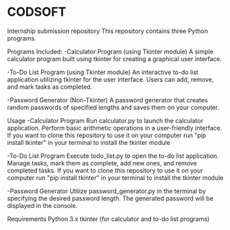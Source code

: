 # CODSOFT
Internship submission repository
This repository contains three Python programs.

Programs Included:
-Calculator Program (using Tkinter module)
A simple calculator program built using tkinter for creating a graphical user interface.

-To-Do List Program (using Tkinter module)
An interactive to-do list application utilizing tkinter for the user interface. Users can add, remove, and mark tasks as completed.

-Password Generator (Non-Tkinter)
A password generator that creates random passwords of specified lengths and saves them on your computer.

Usage
-Calculator Program
Run calculator.py to launch the calculator application. Perform basic arithmetic operations in a user-friendly interface.
If you want to clone this repository to use it on your computer run "pip install tkinter" in your terminal to install the tkinter module

-To-Do List Program
Execute todo_list.py to open the to-do list application. Manage tasks, mark them as complete, add new ones, and remove completed tasks.
If you want to clone this repository to use it on your computer run "pip install tkinter" in your terminal to install the tkinter module

-Password Generator
Utilize password_generator.py in the terminal by specifying the desired password length. The generated password will be displayed in the console.

Requirements
Python 3.x
tkinter (for calculator and to-do list programs)
